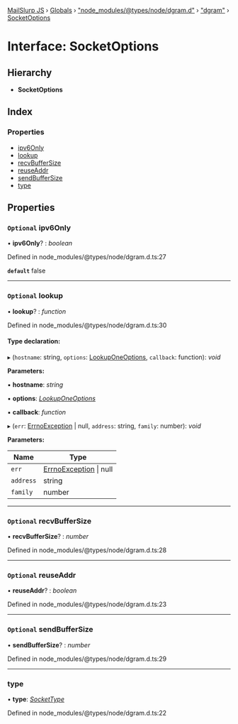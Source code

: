 [MailSlurp JS](../README.md) › [Globals](../globals.md) › ["node_modules/@types/node/dgram.d"](../modules/_node_modules__types_node_dgram_d_.md) › ["dgram"](../modules/_node_modules__types_node_dgram_d_._dgram_.md) › [SocketOptions](_node_modules__types_node_dgram_d_._dgram_.socketoptions.md)

# Interface: SocketOptions

## Hierarchy

* **SocketOptions**

## Index

### Properties

* [ipv6Only](_node_modules__types_node_dgram_d_._dgram_.socketoptions.md#optional-ipv6only)
* [lookup](_node_modules__types_node_dgram_d_._dgram_.socketoptions.md#optional-lookup)
* [recvBufferSize](_node_modules__types_node_dgram_d_._dgram_.socketoptions.md#optional-recvbuffersize)
* [reuseAddr](_node_modules__types_node_dgram_d_._dgram_.socketoptions.md#optional-reuseaddr)
* [sendBufferSize](_node_modules__types_node_dgram_d_._dgram_.socketoptions.md#optional-sendbuffersize)
* [type](_node_modules__types_node_dgram_d_._dgram_.socketoptions.md#type)

## Properties

### `Optional` ipv6Only

• **ipv6Only**? : *boolean*

Defined in node_modules/@types/node/dgram.d.ts:27

**`default`** false

___

### `Optional` lookup

• **lookup**? : *function*

Defined in node_modules/@types/node/dgram.d.ts:30

#### Type declaration:

▸ (`hostname`: string, `options`: [LookupOneOptions](_node_modules__types_node_dns_d_._dns_.lookuponeoptions.md), `callback`: function): *void*

**Parameters:**

▪ **hostname**: *string*

▪ **options**: *[LookupOneOptions](_node_modules__types_node_dns_d_._dns_.lookuponeoptions.md)*

▪ **callback**: *function*

▸ (`err`: [ErrnoException](_node_modules__types_node_globals_d_.nodejs.errnoexception.md) | null, `address`: string, `family`: number): *void*

**Parameters:**

Name | Type |
------ | ------ |
`err` | [ErrnoException](_node_modules__types_node_globals_d_.nodejs.errnoexception.md) &#124; null |
`address` | string |
`family` | number |

___

### `Optional` recvBufferSize

• **recvBufferSize**? : *number*

Defined in node_modules/@types/node/dgram.d.ts:28

___

### `Optional` reuseAddr

• **reuseAddr**? : *boolean*

Defined in node_modules/@types/node/dgram.d.ts:23

___

### `Optional` sendBufferSize

• **sendBufferSize**? : *number*

Defined in node_modules/@types/node/dgram.d.ts:29

___

###  type

• **type**: *[SocketType](../modules/_node_modules__types_node_dgram_d_._dgram_.md#sockettype)*

Defined in node_modules/@types/node/dgram.d.ts:22
